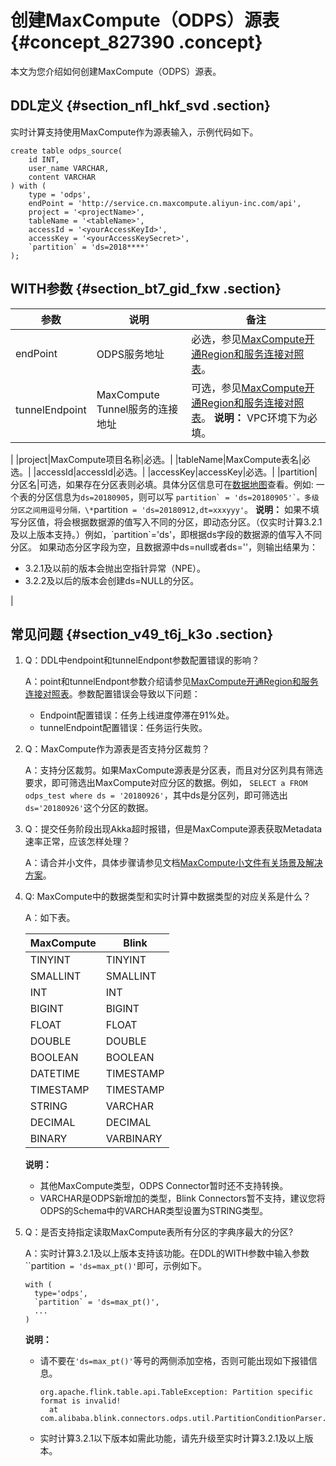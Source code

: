 # 创建MaxCompute（ODPS）源表 {#concept_827390 .concept}

本文为您介绍如何创建MaxCompute（ODPS）源表。

## DDL定义 {#section_nfl_hkf_svd .section}

实时计算支持使用MaxCompute作为源表输入，示例代码如下。

``` {#codeblock_n03_3w3_5k8 .language-sql}
create table odps_source(
    id INT,
    user_name VARCHAR,
    content VARCHAR
) with (
    type = 'odps',
    endPoint = 'http://service.cn.maxcompute.aliyun-inc.com/api',
    project = '<projectName>',
    tableName = '<tableName>',
    accessId = '<yourAccessKeyId>',
    accessKey = '<yourAccessKeySecret>',
    `partition` = 'ds=2018****'
);
```

## WITH参数 {#section_bt7_gid_fxw .section}

|参数|说明|备注|
|--|--|--|
|endPoint|ODPS服务地址|必选，参见[MaxCompute开通Region和服务连接对照表](../../../../cn.zh-CN/准备工作/配置Endpoint.md#section_f2d_51y_5db)。|
|tunnelEndpoint|MaxCompute Tunnel服务的连接地址|可选，参见[MaxCompute开通Region和服务连接对照表](../../../../cn.zh-CN/准备工作/配置Endpoint.md#section_f2d_51y_5db)。 **说明：** VPC环境下为必填。

 |
|project|MaxCompute项目名称|必选。|
|tableName|MaxCompute表名|必选。|
|accessId|accessId|必选。|
|accessKey|accessKey|必选。|
|partition|分区名|可选，如果存在分区表则必填。具体分区信息可在[数据地图](https://meta.dw.alibaba-inc.com/store/index.html)查看。例如: 一个表的分区信息为`ds=20180905`，则可以写 ``partition` = 'ds=20180905'`。多级分区之间用逗号分隔，\*``partition` = 'ds=20180912,dt=xxxyyy'`。 **说明：** 如果不填写分区值，将会根据数据源的值写入不同的分区，即动态分区。（仅实时计算3.2.1及以上版本支持。）例如，\`partition\`='ds'，即根据ds字段的数据源的值写入不同分区。 如果动态分区字段为空，且数据源中ds=null或者ds=''，则输出结果为：

-   3.2.1及以前的版本会抛出空指针异常（NPE）。
-   3.2.2及以后的版本会创建ds=NULL的分区。

 |

## 常见问题 {#section_v49_t6j_k3o .section}

1.  Q：DDL中endpoint和tunnelEndpont参数配置错误的影响？

    A：point和tunnelEndpont参数介绍请参见[MaxCompute开通Region和服务连接对照表](../../../../cn.zh-CN/准备工作/配置Endpoint.md#section_f2d_51y_5db)。参数配置错误会导致以下问题：

    -   Endpoint配置错误：任务上线进度停滞在91%处。
    -   tunnelEndpoint配置错误：任务运行失败。
2.  Q：MaxCompute作为源表是否支持分区裁剪？

    A：支持分区裁剪。如果MaxCompute源表是分区表，而且对分区列具有筛选要求，即可筛选出MaxCompute对应分区的数据。例如， `SELECT a FROM odps_test where ds = '20180926'`，其中ds是分区列，即可筛选出`ds='20180926'`这个分区的数据。

3.  Q：提交任务阶段出现Akka超时报错，但是MaxCompute源表获取Metadata速率正常，应该怎样处理？

    A：请合并小文件，具体步骤请参见文档[MaxCompute小文件有关场景及解决方案](https://help.aliyun.com/knowledge_detail/84446.html)。

4.  Q: MaxCompute中的数据类型和实时计算中数据类型的对应关系是什么？

    A：如下表。

    |MaxCompute|Blink|
    |----------|-----|
    |TINYINT|TINYINT|
    |SMALLINT|SMALLINT|
    |INT|INT|
    |BIGINT|BIGINT|
    |FLOAT|FLOAT|
    |DOUBLE|DOUBLE|
    |BOOLEAN|BOOLEAN|
    |DATETIME|TIMESTAMP|
    |TIMESTAMP|TIMESTAMP|
    |STRING|VARCHAR|
    |DECIMAL|DECIMAL|
    |BINARY|VARBINARY|

    **说明：** 

    -   其他MaxCompute类型，ODPS Connector暂时还不支持转换。
    -   VARCHAR是ODPS新增加的类型，Blink Connectors暂不支持，建议您将ODPS的Schema中的VARCHAR类型设置为STRING类型。
5.  Q：是否支持指定读取MaxCompute表所有分区的字典序最大的分区?

    A：实时计算3.2.1及以上版本支持该功能。在DDL的WITH参数中输入参数 ``partition` = 'ds=max_pt()'`即可，示例如下。

    ``` {#codeblock_xdv_ei0_97v .lanuage-SQL}
    with (
      type='odps',
      `partition` = 'ds=max_pt()',
      ...
    )
    ```

    **说明：** 

    -   请不要在`'ds=max_pt()'`等号的两侧添加空格，否则可能出现如下报错信息。

        ``` {#codeblock_a7r_66e_2ib .language-java}
        org.apache.flink.table.api.TableException: Partition specific format is invalid!
          at com.alibaba.blink.connectors.odps.util.PartitionConditionParser.validateAndParseMaxPartStr
        ```

    -   实时计算3.2.1以下版本如需此功能，请先升级至实时计算3.2.1及以上版本。


